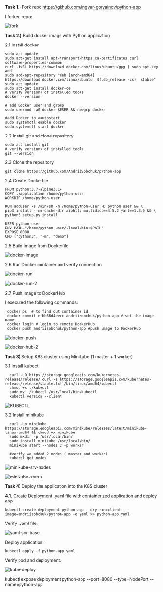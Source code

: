 **Task 1.)** Fork repo https://github.com/ingvar-goryainov/python-app

I forked repo:

![fork](https://user-images.githubusercontent.com/86925275/138555475-6ce90d61-2c89-4725-81a0-bb962b808ccb.png)

**Task 2.)** Build docker image with Python application

2.1 Install docker 
       
    sudo apt update
    sudo apt-get install apt-transport-https ca-certificates curl software-properties-common
    curl -fsSL https://download.docker.com/linux/ubuntu/gpg | sudo apt-key add -
    sudo add-apt-repository "deb [arch=amd64] https://download.docker.com/linux/ubuntu  $(lsb_release -cs)  stable"
    sudo apt update
    sudo apt-get install docker-ce 
    # verify versions of installed tools
    docker --version
    
    # add Docker user and group 
    sudo usermod -aG docker $USER && newgrp docker
    
    #add Docker to aoutostart
    sudo systemctl enable docker
    sudo systemctl start docker
   
2.2 Install git and clone repository
   
   
   
    sudo apt install git
    # verify versions of installed tools
    git --version
    
 2.3 Clone the repository 
 
    git clone https://github.com/AndriiSobchuk/python-app

2.4 Create Dockerfile

    FROM python:3.7-alpine3.14
    COPY ./application /home/python-user
    WORKDIR /home/python-user

    RUN adduser -s /bin/sh -h /home/python-user -D python-user && \
    pip3 install --no-cache-dir aiohttp multidict==4.5.2 yarl==1.3.0 && \
    python3 setup.py install

    USER python-user
    ENV PATH="/home/python-user/.local/bin:$PATH"
    EXPOSE 8080
    CMD ["python3", "-m", "demo"]
    
 2.5 Build image from Dockerfile
 
 ![docker-image](https://user-images.githubusercontent.com/86925275/138612770-9300121b-f265-4440-8bda-57722111d830.png)

 2.6 Run Docker container and verify connection
 
 ![docker-run](https://user-images.githubusercontent.com/86925275/138613356-5767bdf3-b5a6-4e44-ba46-ee344930c16a.png)
 
 ![docker-run-2](https://user-images.githubusercontent.com/86925275/138613419-e5ef3ec1-8e3d-4211-be39-7894070e2539.png)

 
  2.7 Push image to DockerHub
  
  I executed the following commands:
  
     docker ps  # to find out container id 
     docker commit efbb66d4eecc andriisobchuk/python-app # set the image name
     docker login # login to remote DockerHub
     docker push andriisobchuk/python-app #push image to DockerHub
  
  
 ![docker-push](https://user-images.githubusercontent.com/86925275/138614517-0c761c5d-187f-47d3-8ec8-dbdc45ed7b5b.png)

 ![docker-hub-2](https://user-images.githubusercontent.com/86925275/138614775-e78ff032-65f3-449a-84e7-b371600e7891.png)

 
   
   


**Task 3)** Setup K8S cluster using Minikube (1 master + 1 worker) 

3.1 Install kubectl 

      curl -LO https://storage.googleapis.com/kubernetes-release/release/`curl -s https://storage.googleapis.com/kubernetes-release/release/stable.txt`/bin/linux/amd64/kubectl
      chmod +x ./kubectl
      sudo mv ./kubectl /usr/local/bin/kubectl
      kubectl version --client
![KUBECTL](https://user-images.githubusercontent.com/86925275/138558047-50f9a2ad-e06e-4098-a2ab-4558c4196cae.png)

3.2  Install minikube

      curl -Lo minikube https://storage.googleapis.com/minikube/releases/latest/minikube-linux-amd64 && chmod +x minikube
      sudo mkdir -p /usr/local/bin/
      sudo install minikube /usr/local/bin/ 
      minikube start --nodes 2 -p worker
      
      #verify we added 2 nodes ( master and worker) 
      kubectl get nodes
      
![minikube-srv-nodes](https://user-images.githubusercontent.com/86925275/138562873-faef27fc-2ec4-4d79-b644-ee1c881bc1a2.png)


![minikube-status](https://user-images.githubusercontent.com/86925275/138967310-a52bead9-a0e2-445d-a4ba-5e5b98194803.png)


**Task 4)** Deploy the application into the K8S cluster

**4.1.** Create Deployment .yaml file with containerized application and deploy app

    kubectl create deployment python-app --dry-run=client --image=andriisobchuk/python-app -o yaml >> python-app.yaml 
 
 Verify .yaml file: 
 
 ![yaml-scr-base](https://user-images.githubusercontent.com/86925275/138967359-ea3bee2d-db83-4491-9821-161026b12a48.png)

 Deploy application:

    kubectl apply -f python-app.yaml 
    
    
 Verify pod and deployment:

    
   ![kube-deploy](https://user-images.githubusercontent.com/86925275/138639831-978af131-a038-431e-a91b-a92aa662d42b.png)

    
    
    
  kubectl expose deployment python-app --port=8080 --type=NodePort --name=python-app
